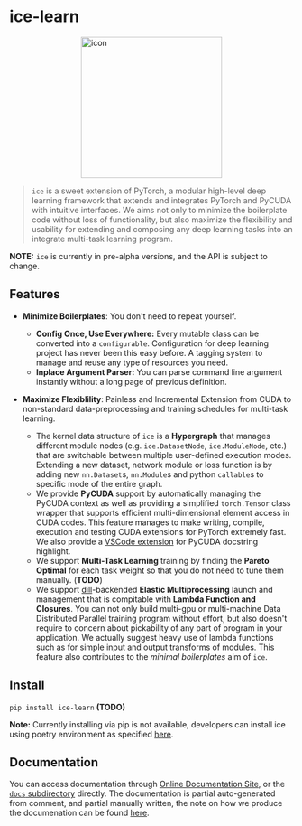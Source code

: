 # ice-learn

<img src="https://s3.bmp.ovh/imgs/2022/03/89472f58c56b474c.jpg" alt="icon" width="250" style="display:block;margin-left:auto; margin-right:auto;" />

> `ice` is a sweet extension of PyTorch, a modular high-level deep learning framework that extends and integrates PyTorch and PyCUDA with intuitive interfaces. We aims not only to minimize the boilerplate code without loss of functionality, but also maximize the flexibility and usability for extending and composing any deep learning tasks into an integrate multi-task learning program.

**NOTE:** `ice` is currently in pre-alpha versions, and the API is subject to change.

## Features

- **Minimize Boilerplates**: You don't need to repeat yourself.
  - **Config Once, Use Everywhere:** Every mutable class can be converted into a `configurable`. Configuration for deep learning project has never been this easy before. A tagging system to manage and reuse any type of resources you need.
  - **Inplace Argument Parser:** You can parse command line argument instantly without a long page of previous definition.

- **Maximize Flexiblility**: Painless and Incremental Extension from CUDA to non-standard data-preprocessing and training schedules for multi-task learning.
  - The kernel data structure of `ice` is a **Hypergraph** that manages different module nodes (e.g. `ice.DatasetNode`, `ice.ModuleNode`, etc.) that are switchable between multiple user-defined execution modes. Extending a new dataset, network module or loss function is by adding new `nn.Dataset`s, `nn.Module`s and python `callable`s to specific mode of the entire graph.
  - We provide **PyCUDA** support by automatically managing the PyCUDA context as well as providing a simplified `torch.Tensor` class wrapper that supports efficient multi-dimensional element access in CUDA codes. This feature manages to make writing, compile, execution and testing CUDA extensions for PyTorch extremely fast. We also provide a [VSCode extension](https://marketplace.visualstudio.com/items?itemName=huangyuyao.pycuda-highlighter) for PyCUDA docstring highlight.
  - We support **Multi-Task Learning** training by finding the **Pareto Optimal** for each task weight so that you do not need to tune them manually. (**TODO**)
  - We support [dill](https://github.com/uqfoundation/dill)-backended **Elastic Multiprocessing** launch and management that is compitable with **Lambda Function and Closures**. You can not only build multi-gpu or multi-machine Data Distributed Parallel training program without effort, but also doesn't require to concern about pickability of any part of program in your application. We actually suggest heavy use of lambda functions such as for simple input and output transforms of modules. This feature also contributes to the *minimal boilerplates* aim of `ice`.

## Install

`pip install ice-learn` **(TODO)**

**Note:** Currently installing via pip is not available, developers can install ice using poetry environment as specified [here](https://github.com/tjyuyao/ice-learn/blob/main/docs/resources/dev_notes/00_setup_devenv.md).

## Documentation

You can access documentation through [Online Documentation Site](https://tjyuyao.github.io/ice-learn/), or the [`docs` subdirectory](https://github.com/tjyuyao/ice-learn/tree/main/docs) directly. The documentation is partial auto-generated from comment, and partial manually written, the note on how we produce the documenation can be found [here](https://tjyuyao.github.io/ice-learn/resources/dev_notes/02_docs_and_tests/).
